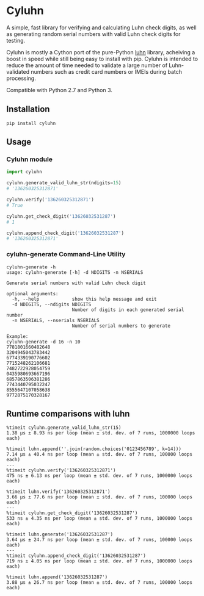 # Cyluhn
A simple, fast library for verifying and calculating Luhn check digits, as well
as generating random serial numbers with valid Luhn check digits for testing.

Cyluhn is mostly a Cython port of the pure-Python [luhn](https://github.com/mmcloughlin/luhn)
library, acheiving a boost in speed while still being easy to install with pip.
Cyluhn is intended to reduce the amount of time needed to validate a large number
of Luhn-validated numbers such as credit card numbers or IMEIs during batch 
processing. 

Compatible with Python 2.7 and Python 3.

## Installation
```commandline
pip install cyluhn
```

## Usage
### Cyluhn module
```python
import cyluhn

cyluhn.generate_valid_luhn_str(ndigits=15)
# '136260325312871'

cyluhn.verify('136260325312871')
# True

cyluhn.get_check_digit('13626032531287')
# 1

cyluhn.append_check_digit('13626032531287')
# '136260325312871'
```
### cyluhn-generate Command-Line Utility
```
cyluhn-generate -h
usage: cyluhn-generate [-h] -d NDIGITS -n NSERIALS

Generate serial numbers with valid Luhn check digit

optional arguments:
  -h, --help            show this help message and exit
  -d NDIGITS, --ndigits NDIGITS
                        Number of digits in each generated serial number
  -n NSERIALS, --nserials NSERIALS
                        Number of serial numbers to generate
                        
Example:
cyluhn-generate -d 16 -n 10
7781801660482648
3204945043783442
6774339190776602
7715248262106681
7482722928054759
0435980693667196
6857863506381286
7743440795032247
8555647107058638
9772875170328167
```

## Runtime comparisons with luhn
```
%timeit cyluhn.generate_valid_luhn_str(15)
1.38 µs ± 8.93 ns per loop (mean ± std. dev. of 7 runs, 1000000 loops each)

%timeit luhn.append(''.join(random.choices('0123456789', k=14)))
7.14 µs ± 40.4 ns per loop (mean ± std. dev. of 7 runs, 100000 loops each)
---
%timeit cyluhn.verify('136260325312871')
475 ns ± 6.13 ns per loop (mean ± std. dev. of 7 runs, 1000000 loops each)

%timeit luhn.verify('136260325312871')
3.66 µs ± 77.6 ns per loop (mean ± std. dev. of 7 runs, 100000 loops each)
---
%timeit cyluhn.get_check_digit('13626032531287')
533 ns ± 4.35 ns per loop (mean ± std. dev. of 7 runs, 1000000 loops each)

%timeit luhn.generate('13626032531287')
3.64 µs ± 24.7 ns per loop (mean ± std. dev. of 7 runs, 100000 loops each)
---
%timeit cyluhn.append_check_digit('13626032531287')
719 ns ± 4.05 ns per loop (mean ± std. dev. of 7 runs, 1000000 loops each)

%timeit luhn.append('13626032531287')
3.88 µs ± 26.7 ns per loop (mean ± std. dev. of 7 runs, 100000 loops each)
```